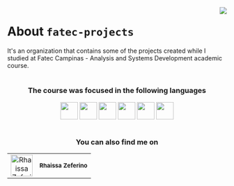 <!--
 Hello, Devs!! How are you?
-->

<img src="https://euusobusaocampinas.files.wordpress.com/2017/06/capturar.png" align="right" />

# About `fatec-projects`  
  It's an organization that contains some of the projects created while I studied at Fatec Campinas - Analysis and Systems Development academic course.

#

<div align="center">
  
 ### The course was focused in the following languages

 <code><img src="https://cdn.jsdelivr.net/gh/devicons/devicon/icons/html5/html5-original.svg" width="40" height="40" /></code> 
 <code><img src="https://cdn.jsdelivr.net/gh/devicons/devicon/icons/css3/css3-original.svg" width="40" height="40" /></code> 
 <code><img src="https://cdn.jsdelivr.net/gh/devicons/devicon/icons/php/php-original.svg" width="40" height="40" /></code> 
 <code><img src="https://cdn.jsdelivr.net/gh/devicons/devicon/icons/mysql/mysql-original.svg" width="40" height="40" /></code> 
 <code><img src="https://cdn.jsdelivr.net/gh/devicons/devicon/icons/java/java-original.svg" width="40" height="40" /></code>
 <code><img src="https://cdn.jsdelivr.net/gh/devicons/devicon/icons/python/python-original.svg" width="40" height="40" /></code>

 #
 
 ### You can also find me on
 
<table>
  <tr>
    <td align="center">
      <a href="https://www.linkedin.com/in/rhaissa-zeferino/" target="_blank">
        <img src="https://cdn.jsdelivr.net/gh/devicons/devicon/icons/linkedin/linkedin-original.svg" width="50" height="50" alt="Rhaissa Zeferino"/> 
     </a>
  </td>
    <td>
      <sub>
          <b>Rhaissa Zeferino</b>
        </sub>
    </td>
  </tr>
</table>
   
 </div>
